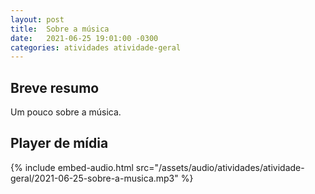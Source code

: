 ```yaml
---
layout: post
title:  Sobre a música
date:   2021-06-25 19:01:00 -0300
categories: atividades atividade-geral
---
```


## Breve resumo
Um pouco sobre a música.

## Player de mídia
{% include embed-audio.html src="/assets/audio/atividades/atividade-geral/2021-06-25-sobre-a-musica.mp3" %}
